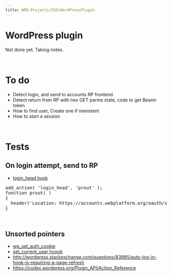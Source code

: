 ```yaml
---
title: WPD:Projects/SSO/WordPressPlugin
---
```

<h1><span class="mw-headline" id="WordPress_plugin">WordPress plugin</span></h1>
<p>Not done yet. Taking notes.
</p><p><br />
</p>
<h1><span class="mw-headline" id="To_do">To do</span></h1>
<ul><li> Detect login, and send to accounts RP frontend</li>
<li> Detect return from RP with two GET parms state, code to get Bearer token</li>
<li> How to find user, Create one if inexistent</li>
<li> How to start a session</li></ul>
<p><br />
</p>
<h1><span class="mw-headline" id="Tests">Tests</span></h1>
<h2><span class="mw-headline" id="On_login_attempt.2C_send_to_RP">On login attempt, send to RP</span></h2>
<ul><li> <a rel="nofollow" class="external text" href="http://adambrown.info/p/wp_hooks/hook/login_head?version=3.9&amp;file=wp-login.php">login_head hook</a></li></ul>
<div dir="ltr" class="mw-geshi mw-code mw-content-ltr"><div class="html5 source-html5"><pre class="de1">add_action( 'login_head', 'prout' );
function prout( )
{
  header('Location: https://accounts.webplatform.org/oauth/signin');
}</pre></div></div>
<p><br />
</p>
<h2><span class="mw-headline" id="Unsorted_pointers">Unsorted pointers</span></h2>
<ul><li> <a rel="nofollow" class="external text" href="http://codex.wordpress.org/Function_Reference/wp_set_auth_cookie">wp_set_auth_cookie</a></li>
<li> <a rel="nofollow" class="external text" href="http://core.trac.wordpress.org/browser/tags/3.9.1/src/wp-includes/pluggable.php#L0">set_current_user hoook</a></li>
<li> <a rel="nofollow" class="external free" href="http://wordpress.stackexchange.com/questions/83985/auto-log-in-hook-is-requiring-a-page-refresh">http://wordpress.stackexchange.com/questions/83985/auto-log-in-hook-is-requiring-a-page-refresh</a></li>
<li> <a rel="nofollow" class="external free" href="https://codex.wordpress.org/Plugin_API/Action_Reference">https://codex.wordpress.org/Plugin_API/Action_Reference</a></li></ul>

<!-- 
NewPP limit report
CPU time usage: 0.015 seconds
Real time usage: 0.015 seconds
Preprocessor visited node count: 27/1000000
Preprocessor generated node count: 44/1000000
Post‐expand include size: 0/2097152 bytes
Template argument size: 0/2097152 bytes
Highest expansion depth: 2/40
Expensive parser function count: 0/100
-->

<!-- 
Transclusion expansion time report (%,ms,calls,template)
100.00%    0.000      1 - -total
-->

<!-- Saved in parser cache with key wpwiki:pcache:idhash:23024-0!*!*!!*!*!*!esi=1 and timestamp 20150731111130 and revision id 55811
 -->
